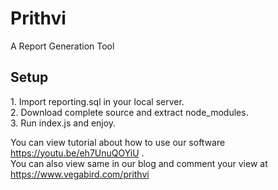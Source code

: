 # Prithvi
A Report Generation Tool

<h2>Setup</h2>
1. Import reporting.sql in your local server.<br>
2. Download complete source and extract node_modules.<br>
3. Run index.js and enjoy.<br>

You can view tutorial about how to use our software https://youtu.be/eh7UnuQOYiU . <br>
You can also view same in our blog and comment your view at https://www.vegabird.com/prithvi
